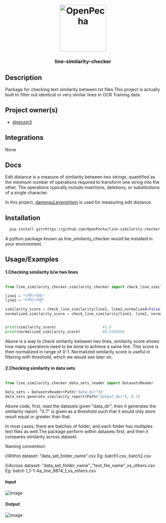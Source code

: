 
<h1 align="center">
  <br>
  <a href="https://openpecha.org"><img src="https://avatars.githubusercontent.com/u/82142807?s=400&u=19e108a15566f3a1449bafb03b8dd706a72aebcd&v=4" alt="OpenPecha" width="150"></a>
  <br>
</h1>

<!-- Replace with 1-sentence description about what this tool is or does.-->


<h3 align="center">line-similarity-checker</h3>

## Description

Package for checking text similarity between txt files.This project is actually built to filter out identical or very similar lines in OCR Training data.


## Project owner(s)


- [@tenzin3](https://github.com/tenzin3)

## Integrations


None
## Docs

Edit distance is a measure of similarity between two strings, quantified as the minimum number of operations required to transform one string into the other. The operations typically include insertions, deletions, or substitutions of a single character.

In this project, [damerauLevenshtein](https://pypi.org/project/fastDamerauLevenshtein/
) is used for measuring edit distance.




## Installation


```bash
  pip install git+https://github.com/OpenPecha/line-similarity-checker.git
```
  
A python package known as line_similarity_checker would be installed in your environment.
## Usage/Examples

#### 1.Checking similarity b/w two lines
```python

from line_similarity_checker.similarity_checker import check_line_similarity

line1 = "ང་བོད་པ་ཡིན།"
line2 = "ང་བོད་པ་ཡིན།"

similarity_score = check_line_similarity(line1, line2,normalized=False)
normalized_similarity_score = check_line_similarity(line1, line2, normalized=True)


print(similarity_score)                     #1.0
print(normalized_similarity_score)          #0.9166666
```

Above is a way to check simlarity between two lines, similarity score shows how many operations need to be done to achieve a same line. This score is then normalized in range of 0-1. Normalized similarity score is useful in filtering with threshold, which we would see later on.

#### 2.Checking similarity in data sets
```python

from line_similarity_checker.data_sets_reader import DatasetsReader

data_sets = DatasetsReader(Path("data_dir"))
data_sets.generate_similarity_report(Path("output_dir"), 0.7)
```
Above code, first, read the datasets given "data_dir", then it generates the similarity report. "0.7" is given as a threshold such that it would only store result equal or greater than that.

In most cases, there are batches of folder, and each folder has multiples text files as well.The package perform within datasets first, and then it compares similarity across dataset.

Naming convention:

i)Within dataset: "data_set_folder_name".csv      Eg: batch1.csv, batch2.csv

ii)Across dataset: "data_set_folder_name"_"text_file_name"_vs_others.csv      Eg: batch 1_1-1-4a_line_9874_1_vs_others.csv

#### Input 
![image](https://github.com/OpenPecha/line-similarity-checker/assets/52460417/f4c6384b-a3f8-48b7-935f-729115c917de)

#### Output
![image](https://github.com/OpenPecha/line-similarity-checker/assets/52460417/f5587687-8caa-457d-9c5a-92e5d58c7a6c)


